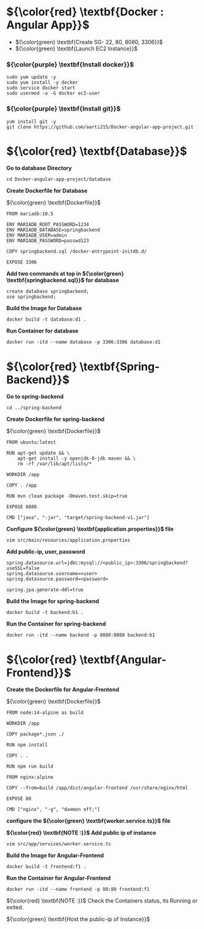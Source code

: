 # ${\color{red} \textbf{Docker : Angular App}}$

- ${\color{green} \textbf{Create SG- 22, 80, 8080, 3306}}$
- ${\color{green} \textbf{Launch EC2 Instance}}$

### ${\color{purple} \textbf{Install docker}}$

````
sudo yum update -y
sudo yum install -y docker
sudo service docker start
sudo usermod -a -G docker ec2-user
````

### ${\color{purple} \textbf{Install git}}$
````
yum install git -y
git clone https://github.com/aarti215/Docker-angular-app-project.git
````
# ${\color{red} \textbf{Database}}$

**Go to database Directory**
````
cd Docker-angular-app-project/database
````
**Create Dockerfile for Database**

${\color{green} \textbf{Dockerfile}}$
````
FROM mariadb:10.5

ENV MARIADB_ROOT_PASSWORD=1234
ENV MARIADB_DATABASE=springbackend
ENV MARIADB_USER=admin
ENV MARIADB_PASSWORD=passwd123

COPY springbackend.sql /docker-entrypoint-initdb.d/

EXPOSE 3306
````
**Add two commands at top in ${\color{green} \textbf{springbackend.sql}}$ for database**
````
create database springbackend;
use springbackend;
````
**Build the Image for Database**
````
docker build -t database:d1 .
````
**Run Container for database**
````
docker run -itd --name database -p 3306:3306 database:d1
````

# ${\color{red} \textbf{Spring-Backend}}$

**Go to spring-backend**
````
cd ../spring-backend
````
**Create Dockerfile for spring-backend**


${\color{green} \textbf{Dockerfile}}$
````
FROM ubuntu:latest

RUN apt-get update && \
    apt-get install -y openjdk-8-jdk maven && \
    rm -rf /var/lib/apt/lists/*

WORKDIR /app

COPY . /app

RUN mvn clean package -Dmaven.test.skip=true

EXPOSE 8080

CMD ["java", "-jar", "target/spring-backend-v1.jar"]
````
**Configure ${\color{green} \textbf{application.properties}}$ file**
````
vim src/main/resources/application.properties
````
**Add public-ip, user, password**
````
spring.datasource.url=jdbc:mysql://<public_ip>:3306/springbackend?useSSL=false
spring.datasource.username=<user>
spring.datasource.password=<password>

spring.jpa.generate-ddl=true
````
**Build the Image for spring-backend**
````
docker build -t backend:b1 .
````
**Run the Container for spring-backend**
````
docker run -itd --name backend -p 8080:8080 backend:b1
````

# ${\color{red} \textbf{Angular-Frontend}}$

**Create the Dockerfile for Angular-Frontend**


${\color{green} \textbf{Dockerfile}}$
````
FROM node:14-alpine as build

WORKDIR /app

COPY package*.json ./

RUN npm install

COPY . .

RUN npm run build 

FROM nginx:alpine

COPY --from=build /app/dist/angular-frontend /usr/share/nginx/html

EXPOSE 80

CMD ["nginx", "-g", "daemon off;"]
````

**configure the ${\color{green} \textbf{worker.service.ts}}$ file**

**${\color{red} \textbf{NOTE :}}$ Add public ip of instance**
````
vim src/app/services/worker.service.ts
````

**Build the Image for Angular-Frontend**
````
docker build -t frontend:f1 .
````
**Run the Container for Angular-Frontend**
````
docker run -itd --name frontend -p 80:80 frontend:f1
````
${\color{red} \textbf{NOTE :}}$ Check the Containers status, its Running or exited.

${\color{green} \textbf{Host the public-ip of Instance}}$

